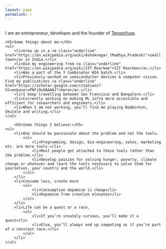 ```yaml
---
layout: page
permalink: /
---
```


<div class="about-wrapper">
  <div class="about-content">
    <p>I am an entrepreneur, developer and the founder of <a class="underline" href="https://tensorfuse.io/">Tensorfuse</a>.</p>

    <h5>Some things about me:</h5>
    <ul>
        <li>Grew up in a <a class="underline" href="https://en.wikipedia.org/wiki/Ashoknagar_(Madhya_Pradesh)">small town</a> in India.</li>
        <li>Did my engineering from <a class="underline" href="https://en.wikipedia.org/wiki/IIT_Roorkee">IIT Roorkee</a>.</li>
        <li>Was a part of the Y Combinator W24 batch.</li>
        <li>Previously worked on semiconductor devices & computer vision. Find my publications <a class="underline" href="https://scholar.google.com/citations?hl=en&user=PNfj9uUAAAAJ">here</a>.</li>
        <li>I keep travelling between San Francisco and Bangalore.</li>
        <li>Currently working on making ML infra more accessible and efficient for researchers and engineers.</li>
        <li>When I am not working, you’ll find me playing Badminton, Ukulele and writing.</li>
    </ul>

        <h5>Some things I believe:</h5>
    <ul>
        <li>One should be passionate about the problem and not the tools.
            <ul>
                <li>Programming, design, bio-engineering, sales, marketing etc. are mere tools.</li>
                <li>Most people get attached to these tools rather than the problem.</li>
                <li>Develop passion for solving hunger, poverty, climate change or whatever and learn the tools necessary to solve them for yourselves, your country and the world.</li>
            </ul>
        </li>
        <li>Consume less, create more
            <ul>
                <li>Consumption dopamine is cheap</li>
                <li>Dopamine from creation elevates</li>
            </ul>
        </li>
        <li>Life can be a quest or a race.
            <ul>
                <li>If you’re innately curious, you’ll make it a quest</li>
                <li>Else, you’ll always end up competing as if you’re part of a constant race.</li>
            </ul>
        </li>
    </ul>

  </div>

  <!-- <div class="about-image-container">
    <div class="about-image">
      <img src="/assets/images/agam_zoo.jpg" alt="agam" class="img-responsive">
    </div>
  </div> -->

</div>


<style>

  .underline {
    text-decoration: underline;
  }

  .about-wrapper {
    display: flex;
    flex-wrap: wrap;
    align-items: flex-start;
    gap: 2rem;
  }
  .about-content {
    flex: 1 1 100%;
  }
  .about-image-container {
    flex: 0 0 300px;
    display: flex;
    flex-direction: column;
    align-items: center;
    order: -1;
  }
  .about-image {
    width: 300px;
    height: 300px;
    border-radius: 50%;
    overflow: hidden;
  }
  .about-image img {
    width: 100%;
    height: 100%;
    object-fit: cover;
  }
  @media screen and (max-width: 768px) {
    .about-wrapper {
      flex-direction: column-reverse;
    }
    .about-image-container {
      margin-bottom: 1rem;
    }
  }
</style>
